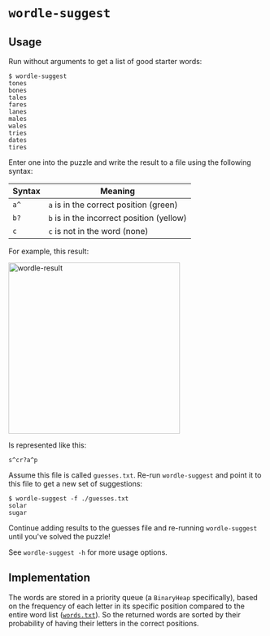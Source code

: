 # `wordle-suggest`

## Usage

Run without arguments to get a list of good starter words:

```shell
$ wordle-suggest
tones
bones
tales
fares
lanes
males
wales
tries
dates
tires
```

Enter one into the puzzle and write the result to a file using the following
syntax:

| Syntax | Meaning                                   |
| ------ | ----------------------------------------- |
| `a^`   | `a` is in the correct position (green)    |
| `b?`   | `b` is in the incorrect position (yellow) |
| `c`    | `c` is not in the word (none)             |

For example, this result:

<img width="337" alt="wordle-result" src="https://user-images.githubusercontent.com/566993/151033991-a088eb62-5515-4ca4-bcb1-b83bd3f48f10.png">

Is represented like this:

```
s^cr?a^p
```

Assume this file is called `guesses.txt`. Re-run `wordle-suggest` and point it
to this file to get a new set of suggestions:

```shell
$ wordle-suggest -f ./guesses.txt
solar
sugar
```

Continue adding results to the guesses file and re-running `wordle-suggest`
until you've solved the puzzle!

See `wordle-suggest -h` for more usage options.

## Implementation

The words are stored in a priority queue (a `BinaryHeap` specifically), based
on the frequency of each letter in its specific position compared to the entire
word list ([`words.txt`](/words.txt)). So the returned words are sorted by
their probability of having their letters in the correct positions.
